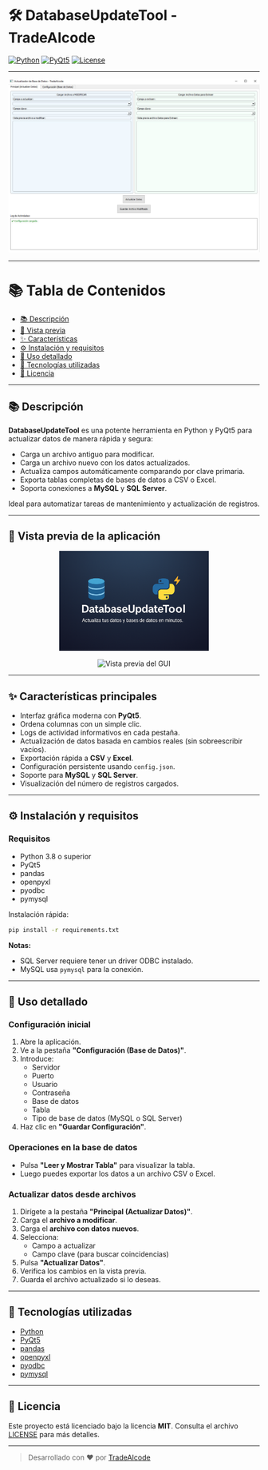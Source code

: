 # 🛠️ DatabaseUpdateTool - TradeAIcode

[![Python](https://img.shields.io/badge/Python-3.9-blue)](https://www.python.org/)
[![PyQt5](https://img.shields.io/badge/PyQt5-5.15-green)](https://pypi.org/project/PyQt5/)
[![License](https://img.shields.io/badge/License-MIT-yellow.svg)](LICENSE)

---

<p align="center">
  <img src="imagenes/portada.jpg" alt="DatabaseUpdateTool portada" width="800"/>
</p>

---

# 📚 Tabla de Contenidos
- [📚 Descripción](#-descripción)
- [📸 Vista previa](#-vista-previa-de-la-aplicación)
- [✨ Características](#-características-principales)
- [⚙️ Instalación y requisitos](#-instalación-y-requisitos)
- [🚀 Uso detallado](#-uso-detallado)
- [💪 Tecnologías utilizadas](#-tecnologías-utilizadas)
- [📄 Licencia](#-licencia)

---

## 📚 Descripción

**DatabaseUpdateTool** es una potente herramienta en Python y PyQt5 para actualizar datos de manera rápida y segura:

- Carga un archivo antiguo para modificar.
- Carga un archivo nuevo con los datos actualizados.
- Actualiza campos automáticamente comparando por clave primaria.
- Exporta tablas completas de bases de datos a CSV o Excel.
- Soporta conexiones a **MySQL** y **SQL Server**.

Ideal para automatizar tareas de mantenimiento y actualización de registros.

---

## 📸 Vista previa de la aplicación

<p align="center">
  <img src="imagenes/logo.png" alt="Logo DatabaseUpdateTool" width="300"/>
</p>

<p align="center">
  <img src="imagenes/captura_gui.png" alt="Vista previa del GUI"/>
</p>

---

## ✨ Características principales

- Interfaz gráfica moderna con **PyQt5**.
- Ordena columnas con un simple clic.
- Logs de actividad informativos en cada pestaña.
- Actualización de datos basada en cambios reales (sin sobreescribir vacíos).
- Exportación rápida a **CSV** y **Excel**.
- Configuración persistente usando `config.json`.
- Soporte para **MySQL** y **SQL Server**.
- Visualización del número de registros cargados.

---

## ⚙️ Instalación y requisitos

### Requisitos

- Python 3.8 o superior
- PyQt5
- pandas
- openpyxl
- pyodbc
- pymysql

Instalación rápida:

```bash
pip install -r requirements.txt
```

**Notas:**
- SQL Server requiere tener un driver ODBC instalado.
- MySQL usa `pymysql` para la conexión.

---

## 🚀 Uso detallado

### Configuración inicial

1. Abre la aplicación.
2. Ve a la pestaña **"Configuración (Base de Datos)"**.
3. Introduce:
   - Servidor
   - Puerto
   - Usuario
   - Contraseña
   - Base de datos
   - Tabla
   - Tipo de base de datos (MySQL o SQL Server)
4. Haz clic en **"Guardar Configuración"**.

### Operaciones en la base de datos

- Pulsa **"Leer y Mostrar Tabla"** para visualizar la tabla.
- Luego puedes exportar los datos a un archivo CSV o Excel.

### Actualizar datos desde archivos

1. Dirígete a la pestaña **"Principal (Actualizar Datos)"**.
2. Carga el **archivo a modificar**.
3. Carga el **archivo con datos nuevos**.
4. Selecciona:
   - Campo a actualizar
   - Campo clave (para buscar coincidencias)
5. Pulsa **"Actualizar Datos"**.
6. Verifica los cambios en la vista previa.
7. Guarda el archivo actualizado si lo deseas.

---

## 💪 Tecnologías utilizadas

- [Python](https://www.python.org/)
- [PyQt5](https://pypi.org/project/PyQt5/)
- [pandas](https://pandas.pydata.org/)
- [openpyxl](https://openpyxl.readthedocs.io/en/stable/)
- [pyodbc](https://github.com/mkleehammer/pyodbc)
- [pymysql](https://pymysql.readthedocs.io/en/latest/)

---

## 📄 Licencia

Este proyecto está licenciado bajo la licencia **MIT**. Consulta el archivo [LICENSE](LICENSE) para más detalles.

---

> Desarrollado con ❤️ por [TradeAIcode](https://github.com/TradeAIcode)

